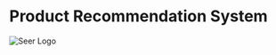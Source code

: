 # Product Recommendation System

![Seer Logo](https://github.com/rotembaruch/Product-Recommendation-System/blob/main/methodology.jpg?raw=true)

